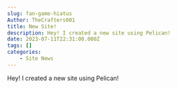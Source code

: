 ```yaml
---
slug: fan-game-hiatus
Author: TheCrafters001
title: New Site!
description: Hey! I created a new site using Pelican!
date: 2023-07-11T22:31:00.000Z
tags: []
categories:
    - Site News
---
```


Hey! I created a new site using Pelican!